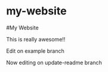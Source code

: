 # my-website
#My  Website

This is really awesome!!

Edit on example branch

Now editing on update-readme branch
